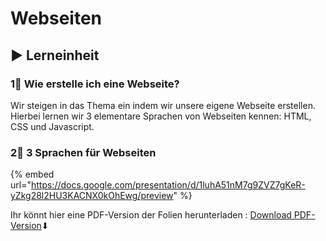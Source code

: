 # Webseiten

## ▶ Lerneinheit

### 1⃣ Wie erstelle ich eine Webseite?

Wir steigen in das Thema ein indem wir unsere eigene Webseite erstellen. Hierbei lernen wir 3 elementare Sprachen von Webseiten kennen: HTML, CSS und Javascript.

### 2⃣ 3 Sprachen für Webseiten

{% embed url="https://docs.google.com/presentation/d/1luhA51nM7g9ZVZ7gKeR-yZkg28l2HU3KACNX0kOhEwg/preview" %}

Ihr könnt hier eine PDF-Version der Folien herunterladen : [Download PDF-Version](https://docs.google.com/presentation/d/1luhA51nM7g9ZVZ7gKeR-yZkg28l2HU3KACNX0kOhEwg/export/pdf)⬇ 


